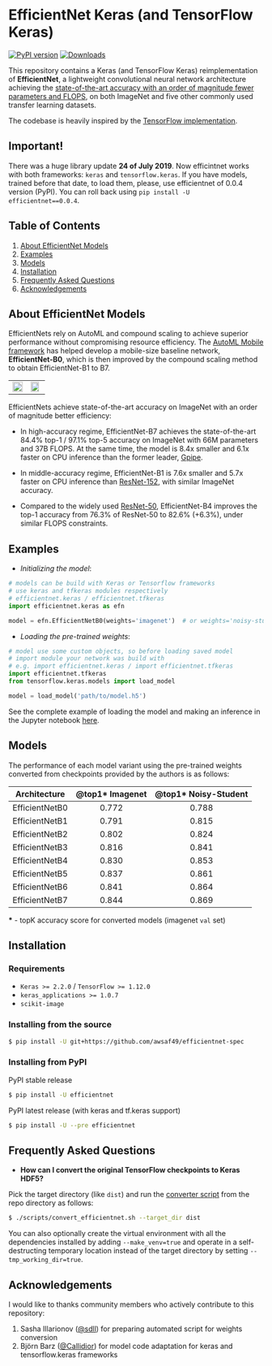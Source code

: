 # EfficientNet Keras (and TensorFlow Keras)

[![PyPI version](https://badge.fury.io/py/efficientnet.svg)](https://badge.fury.io/py/efficientnet) [![Downloads](https://pepy.tech/badge/efficientnet/month)](https://pepy.tech/project/efficientnet/month)

This repository contains a Keras (and TensorFlow Keras) reimplementation of **EfficientNet**, a lightweight convolutional neural network architecture achieving the [state-of-the-art accuracy with an order of magnitude fewer parameters and FLOPS](https://arxiv.org/abs/1905.11946), on both ImageNet and
five other commonly used transfer learning datasets.

The codebase is heavily inspired by the [TensorFlow implementation](https://github.com/tensorflow/tpu/tree/master/models/official/efficientnet).

## Important!
There was a huge library update **24 of July 2019**. Now efficintnet works with both frameworks: `keras` and `tensorflow.keras`.
If you have models, trained before that date, to load them, please, use efficientnet of 0.0.4 version (PyPI). You can roll back using `pip install -U efficientnet==0.0.4`.

## Table of Contents

 1. [About EfficientNet Models](#about-efficientnet-models)
 2. [Examples](#examples)
 3. [Models](#models)
 4. [Installation](#installation)
 5. [Frequently Asked Questions](#frequently-asked-questions)
 6. [Acknowledgements](#acknowledgements)

## About EfficientNet Models

EfficientNets rely on AutoML and compound scaling to achieve superior performance without compromising resource efficiency. The [AutoML Mobile framework](https://ai.googleblog.com/2018/08/mnasnet-towards-automating-design-of.html) has helped develop a mobile-size baseline network, **EfficientNet-B0**, which is then improved by the compound scaling method  to obtain EfficientNet-B1 to B7.

<table border="0">
<tr>
    <td>
    <img src="https://raw.githubusercontent.com/tensorflow/tpu/master/models/official/efficientnet/g3doc/params.png" width="100%" />
    </td>
    <td>
    <img src="https://raw.githubusercontent.com/tensorflow/tpu/master/models/official/efficientnet/g3doc/flops.png", width="90%" />
    </td>
</tr>
</table>

EfficientNets achieve state-of-the-art accuracy on ImageNet with an order of magnitude better efficiency:

* In high-accuracy regime, EfficientNet-B7 achieves the state-of-the-art 84.4% top-1 / 97.1% top-5 accuracy on ImageNet with 66M parameters and 37B FLOPS. At the same time, the model is 8.4x smaller and 6.1x faster on CPU inference than the former leader, [Gpipe](https://arxiv.org/abs/1811.06965).

* In middle-accuracy regime, EfficientNet-B1 is 7.6x smaller and 5.7x faster on CPU inference than [ResNet-152](https://arxiv.org/abs/1512.03385), with similar ImageNet accuracy.

* Compared to the widely used [ResNet-50](https://arxiv.org/abs/1512.03385), EfficientNet-B4 improves the top-1 accuracy from 76.3% of ResNet-50 to 82.6% (+6.3%), under similar FLOPS constraints.

## Examples

* *Initializing the model*:

```python
# models can be build with Keras or Tensorflow frameworks
# use keras and tfkeras modules respectively
# efficientnet.keras / efficientnet.tfkeras
import efficientnet.keras as efn 

model = efn.EfficientNetB0(weights='imagenet')  # or weights='noisy-student'

```

* *Loading the pre-trained weights*:

```python
# model use some custom objects, so before loading saved model
# import module your network was build with
# e.g. import efficientnet.keras / import efficientnet.tfkeras
import efficientnet.tfkeras
from tensorflow.keras.models import load_model

model = load_model('path/to/model.h5')
```

See the complete example of loading the model and making an inference in the Jupyter notebook [here](https://github.com/qubvel/efficientnet/blob/master/examples/inference_example.ipynb).

## Models

The performance of each model variant using the pre-trained weights converted from checkpoints provided by the authors is as follows:

| Architecture   | @top1* Imagenet| @top1* Noisy-Student| 
| -------------- | :----: |:---:|
| EfficientNetB0 | 0.772  |0.788|
| EfficientNetB1 | 0.791  |0.815|
| EfficientNetB2 | 0.802  |0.824|
| EfficientNetB3 | 0.816  |0.841|
| EfficientNetB4 | 0.830  |0.853|
| EfficientNetB5 | 0.837  |0.861|
| EfficientNetB6 | 0.841  |0.864|
| EfficientNetB7 | 0.844  |0.869|

**\*** - topK accuracy score for converted models (imagenet `val` set)

## Installation

### Requirements

* `Keras >= 2.2.0` / `TensorFlow >= 1.12.0`
* `keras_applications >= 1.0.7`
* `scikit-image`

### Installing from the source

```bash
$ pip install -U git+https://github.com/awsaf49/efficientnet-spec
```

### Installing from PyPI

PyPI stable release

```bash
$ pip install -U efficientnet
```

PyPI latest release (with keras and tf.keras support)

```bash
$ pip install -U --pre efficientnet
```

## Frequently Asked Questions

* **How can I convert the original TensorFlow checkpoints to Keras HDF5?**

Pick the target directory (like `dist`) and run the [converter script](./scripts) from the repo directory as follows:

```bash
$ ./scripts/convert_efficientnet.sh --target_dir dist
```

You can also optionally create the virtual environment with all the dependencies installed by adding `--make_venv=true` and operate in a self-destructing temporary location instead of the target directory by setting `--tmp_working_dir=true`.

## Acknowledgements
I would like to thanks community members who actively contribute to this repository:

1) Sasha Illarionov ([@sdll](https://github.com/sdll)) for preparing automated script for weights conversion
2) Björn Barz ([@Callidior](https://github.com/Callidior)) for model code adaptation for keras and tensorflow.keras frameworks 
